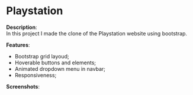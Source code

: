 # Playstation

**Description**:<br>
In this project I made the clone of the Playstation website using bootstrap.<br>

**Features**:<br>
- Bootstrap grid layoud;
- Hoverable buttons and elements;
- Animated dropdown menu in navbar;
- Responsiveness;

**Screenshots**:
